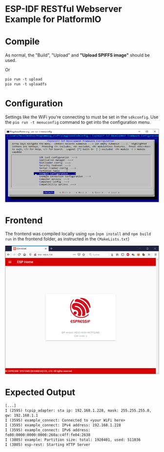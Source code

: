 # ESP-IDF RESTful Webserver Example for PlatformIO 

# Compile

As normal, the "Build", "Upload" and **"Upload SPIFFS image"** should be used. 

Or 

```
pio run -t upload
pio run -t uploadfs
```

# Configuration

Settings like the WiFi you're connecting to must be set in the `sdkconfig`.  Use the `pio run -t menuconfig` command to get into the configuration menu. 

![Menuconfig](menuconfig.png)

# Frontend

The frontend was compiled locally using `npm` (`npm install` and `npm build run` in the frontend folder, as instructed in the `CMakeLists.txt`) 

![Frontend](restful_web.png)

# Expected Output 

```
[...]
I (2595) tcpip_adapter: sta ip: 192.168.1.228, mask: 255.255.255.0, gw: 192.168.1.1
I (3595) example_connect: Connected to <your WiFi here>
I (3595) example_connect: IPv4 address: 192.168.1.228
I (3595) example_connect: IPv6 address: fe80:0000:0000:0000:260a:c4ff:fe04:2638
I (3805) example: Partition size: total: 1920401, used: 511036
I (3805) esp-rest: Starting HTTP Server
```